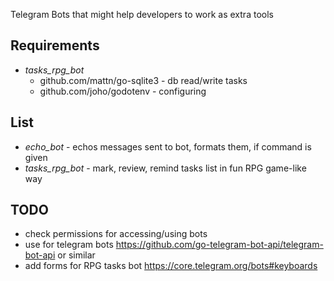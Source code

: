 Telegram Bots that might help developers to work as extra tools
 

## Requirements
* _tasks_rpg_bot_
  * github.com/mattn/go-sqlite3 - db read/write tasks
  * github.com/joho/godotenv - configuring

 
## List
* _echo_bot_ - echos messages sent to bot, formats them, if command is given
* _tasks_rpg_bot_ - mark, review, remind tasks list in fun RPG game-like way
 
 
## TODO
* check permissions for accessing/using bots
* use for telegram bots https://github.com/go-telegram-bot-api/telegram-bot-api or similar
* add forms for RPG tasks bot https://core.telegram.org/bots#keyboards